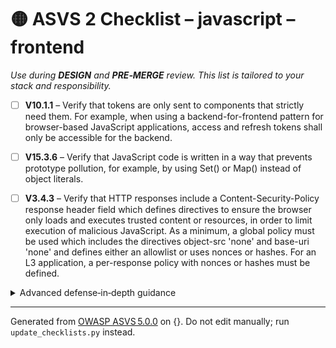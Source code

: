 # 🟡 ASVS 2 Checklist – javascript – frontend

*Use during **DESIGN** and **PRE‑MERGE** review. This list is tailored to your stack and responsibility.*


- [ ] **V10.1.1** – Verify that tokens are only sent to components that strictly need them. For example, when using a backend-for-frontend pattern for browser-based JavaScript applications, access and refresh tokens shall only be accessible for the backend.

- [ ] **V15.3.6** – Verify that JavaScript code is written in a way that prevents prototype pollution, for example, by using Set() or Map() instead of object literals.

- [ ] **V3.4.3** – Verify that HTTP responses include a Content-Security-Policy response header field which defines directives to ensure the browser only loads and executes trusted content or resources, in order to limit execution of malicious JavaScript. As a minimum, a global policy must be used which includes the directives object-src 'none' and base-uri 'none' and defines either an allowlist or uses nonces or hashes. For an L3 application, a per-response policy with nonces or hashes must be defined.

<details><summary>Advanced defense‑in‑depth guidance</summary>


_Add organisation‑specific recommendations, links to tooling, threat models, etc._

</details>


---

Generated from [OWASP ASVS 5.0.0](https://owasp.org/www-project-application-security-verification-standard/) on {}. Do not edit manually; run `update_checklists.py` instead.
